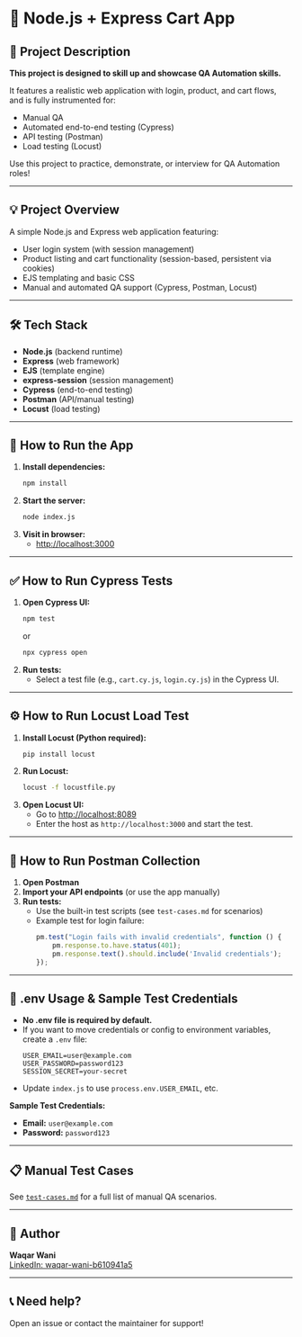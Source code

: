 # 🛒 Node.js + Express Cart App

## 🚀 Project Description
**This project is designed to skill up and showcase QA Automation skills.**

It features a realistic web application with login, product, and cart flows, and is fully instrumented for:
- Manual QA
- Automated end-to-end testing (Cypress)
- API testing (Postman)
- Load testing (Locust)

Use this project to practice, demonstrate, or interview for QA Automation roles!

---

## 💡 Project Overview
A simple Node.js and Express web application featuring:
- User login system (with session management)
- Product listing and cart functionality (session-based, persistent via cookies)
- EJS templating and basic CSS
- Manual and automated QA support (Cypress, Postman, Locust)

---

## 🛠️ Tech Stack
- **Node.js** (backend runtime)
- **Express** (web framework)
- **EJS** (template engine)
- **express-session** (session management)
- **Cypress** (end-to-end testing)
- **Postman** (API/manual testing)
- **Locust** (load testing)

---

## 🧪 How to Run the App

1. **Install dependencies:**
   ```bash
   npm install
   ```
2. **Start the server:**
   ```bash
   node index.js
   ```
3. **Visit in browser:**
   - [http://localhost:3000](http://localhost:3000)

---

## ✅ How to Run Cypress Tests

1. **Open Cypress UI:**
   ```bash
   npm test
   ```
   or
   ```bash
   npx cypress open
   ```
2. **Run tests:**
   - Select a test file (e.g., `cart.cy.js`, `login.cy.js`) in the Cypress UI.

---

## ⚙️ How to Run Locust Load Test

1. **Install Locust (Python required):**
   ```bash
   pip install locust
   ```
2. **Run Locust:**
   ```bash
   locust -f locustfile.py
   ```
3. **Open Locust UI:**
   - Go to [http://localhost:8089](http://localhost:8089)
   - Enter the host as `http://localhost:3000` and start the test.

---

## 🔁 How to Run Postman Collection

1. **Open Postman**
2. **Import your API endpoints** (or use the app manually)
3. **Run tests:**
   - Use the built-in test scripts (see `test-cases.md` for scenarios)
   - Example test for login failure:
     ```js
     pm.test("Login fails with invalid credentials", function () {
         pm.response.to.have.status(401);
         pm.response.text().should.include('Invalid credentials');
     });
     ```

---

## 🔐 .env Usage & Sample Test Credentials

- **No .env file is required by default.**
- If you want to move credentials or config to environment variables, create a `.env` file:
  ```env
  USER_EMAIL=user@example.com
  USER_PASSWORD=password123
  SESSION_SECRET=your-secret
  ```
- Update `index.js` to use `process.env.USER_EMAIL`, etc.

**Sample Test Credentials:**
- **Email:** `user@example.com`
- **Password:** `password123`

---

## 📋 Manual Test Cases
See [`test-cases.md`](./test-cases.md) for a full list of manual QA scenarios.

---

## 👤 Author
**Waqar Wani**  
[LinkedIn: waqar-wani-b610941a5](https://www.linkedin.com/in/waqar-wani-b610941a5/)

---

## 📞 Need help?
Open an issue or contact the maintainer for support! 
